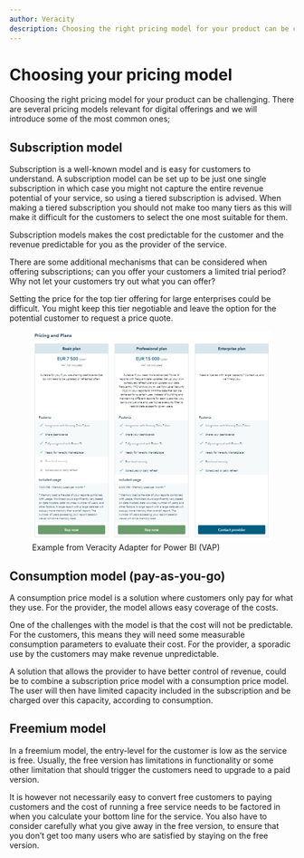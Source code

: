 ```yaml
---
author: Veracity
description: Choosing the right pricing model for your product can be challenging. Here we introduce some of the most common ones.
---
```


# Choosing your pricing model

Choosing the right pricing model for your product can be challenging. There are several pricing models relevant for digital offerings and we will introduce some of the most common ones;​

## Subscription model

Subscription is a well-known model and is easy for customers to understand. A subscription model can be set up to be just one single subscription in which case you might not capture the entire revenue potential of your service, so using a tiered subscription is advised. When making a tiered subscription you should not make too many tiers as this will make it difficult for the customers to select the one most suitable for them.​​

Subscription models makes the cost predictable for the customer and the revenue predictable for you as the provider of the service.​

There are some additional mechanisms that can be considered when offering subscriptions; can you offer your customers a limited trial period? Why not let your customers try out what you can offer?

Setting the price for the top tier offering for large enterprises could be difficult. You might keep this tier negotiable and leave the option for the potential customer to request a price quote.

<figure>
	<img src="assets/PowerBI.png"/>
	<figcaption>Example from Veracity Adapter for Power BI (VAP)​</figcaption>
</figure>

## Consumption model (pay-as-you-go)​

A consumption price model is a solution where customers only pay for what they use. ​For the provider, the model allows easy coverage of the costs.

One of the challenges with the model is that the cost will not be predictable. For the customers, this means they will need some measurable consumption parameters to evaluate their cost. For the provider, a sporadic use by the customers may make revenue unpredictable.

A solution that allows the provider to have better control of revenue, could be to combine a subscription price model with a consumption price model. The user will then have limited capacity included in the subscription and be charged over this capacity, according to consumption.

## Freemium model​

In a freemium model, the entry-level for the customer is low as the service is free. Usually, the free version has limitations in functionality or some other limitation that should trigger the customers need to upgrade to a paid version.​

It is however not necessarily easy to convert free customers to paying customers and the cost of running a free service needs to be factored in when you calculate your bottom line for the service. You also have to consider carefully what you give away in the free version, to ensure that you don’t get too many users who are satisfied by staying on the free version.​

